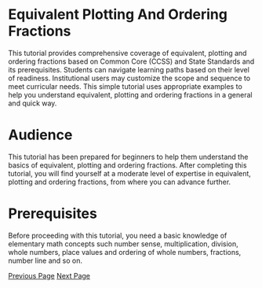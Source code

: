 # Equivalent Plotting And Ordering Fractions
This tutorial provides comprehensive coverage of equivalent, plotting and ordering fractions based on Common Core (CCSS) and State Standards and its prerequisites. Students can navigate learning paths based on their level of readiness. Institutional users may customize the scope and sequence to meet curricular needs. This simple tutorial uses appropriate examples to help you understand equivalent, plotting and ordering fractions in a general and quick way.

# Audience
This tutorial has been prepared for beginners to help them understand the basics of equivalent, plotting and ordering fractions. After completing this tutorial, you will find yourself at a moderate level of expertise in equivalent, plotting and ordering fractions, from where you can advance further.

# Prerequisites
Before proceeding with this tutorial, you need a basic knowledge of elementary math concepts such number sense, multiplication, division, whole numbers, place values and ordering of whole numbers, fractions, number line and so on.


[Previous Page](../equivalent_plotting_ordering_fractions/index.md) [Next Page](../equivalent_plotting_ordering_fractions/introduction.md) 

